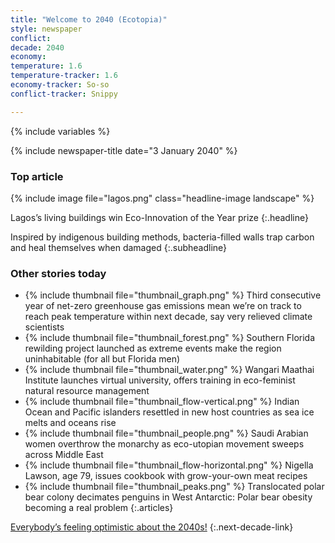 ```yaml
---
title: "Welcome to 2040 (Ecotopia)"
style: newspaper
conflict: 
decade: 2040
economy: 
temperature: 1.6
temperature-tracker: 1.6
economy-tracker: So-so
conflict-tracker: Snippy

---
```


{% include variables %}

{% include newspaper-title date="3 January 2040" %}

### Top article

{% include image file="lagos.png" class="headline-image landscape" %}

Lagos’s living buildings win Eco-Innovation of the Year prize
{:.headline}

Inspired by indigenous building methods, bacteria-filled walls trap carbon and heal themselves when damaged
{:.subheadline}

### Other stories today

- {% include thumbnail file="thumbnail_graph.png" %} Third consecutive year of net-zero greenhouse gas emissions mean we’re on track to reach peak temperature within next decade, say very relieved climate scientists
- {% include thumbnail file="thumbnail_forest.png" %} Southern Florida rewilding project launched as extreme events make the region uninhabitable (for all but Florida men)
- {% include thumbnail file="thumbnail_water.png" %} Wangari Maathai Institute launches virtual university, offers training in eco-feminist natural resource management
- {% include thumbnail file="thumbnail_flow-vertical.png" %} Indian Ocean and Pacific islanders resettled in new host countries as sea ice melts and oceans rise
- {% include thumbnail file="thumbnail_people.png" %} Saudi Arabian women overthrow the monarchy as eco-utopian movement sweeps across Middle East
- {% include thumbnail file="thumbnail_flow-horizontal.png" %} Nigella Lawson, age 79, issues cookbook with grow-your-own meat recipes
- {% include thumbnail file="thumbnail_peaks.png" %} Translocated polar bear colony decimates penguins in West Antarctic: Polar bear obesity becoming a real problem
{:.articles}

[Everybody’s feeling optimistic about the 2040s!](chapter_refugee-crisis-and-resilient-world.html)
{:.next-decade-link}
